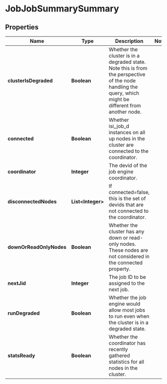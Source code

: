 
# JobJobSummarySummary

## Properties
Name | Type | Description | Notes
------------ | ------------- | ------------- | -------------
**clusterIsDegraded** | **Boolean** | Whether the cluster is in a degraded state.  Note this is from the perspective of the node handling the query, which might be different from another node. | 
**connected** | **Boolean** | Whether isi_job_d instances on all up nodes in the cluster are connected to the coordinator. | 
**coordinator** | **Integer** | The devid of the job engine coordinator. | 
**disconnectedNodes** | **List&lt;Integer&gt;** | If connected&#x3D;false, this is the set of devids that are not connected to the coordinator. | 
**downOrReadOnlyNodes** | **Boolean** | Whether the cluster has any down or read-only nodes.  These nodes are not considered in the connected property. | 
**nextJid** | **Integer** | The job ID to be assigned to the next job. | 
**runDegraded** | **Boolean** | Whether the job engine would allow most jobs to run even when the cluster is in a degraded state. | 
**statsReady** | **Boolean** | Whether the coordinator has recently gathered statistics for all nodes in the cluster. | 



